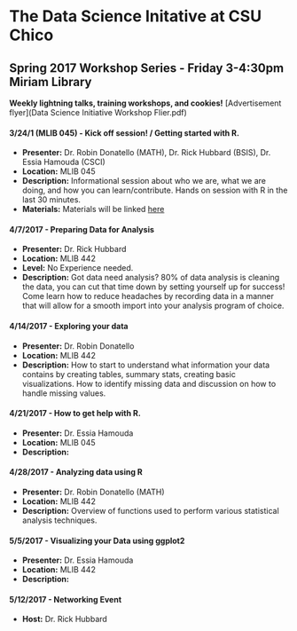# The Data Science Initative at CSU Chico

## Spring 2017 Workshop Series - Friday 3-4:30pm Miriam Library

**Weekly lightning talks, training workshops, and cookies!**
[Advertisement flyer](Data Science Initiative Workshop Flier.pdf)

#### 3/24/1 (MLIB 045) - Kick off session! / Getting started with R. 
* **Presenter:** Dr. Robin Donatello (MATH), Dr. Rick Hubbard (BSIS), Dr. Essia Hamouda (CSCI)
* **Location:** MLIB 045
* **Description:** 	Informational session about who we are, what we are doing, and how you 
can learn/contribute. Hands on session with R in the last 30 minutes. 
* **Materials:** Materials will be linked [here]()


#### 4/7/2017 - Preparing Data for Analysis

* **Presenter:** Dr. Rick Hubbard
* **Location:** MLIB 442
* **Level:** No Experience needed. 
* **Description:** Got data need analysis? 80% of data analysis is cleaning the data, 
you can cut that time down by setting yourself up for success! Come learn how to reduce 
headaches by recording data in a manner that will allow for a smooth import into your 
analysis program of choice. 


#### 4/14/2017 - Exploring your data
* **Presenter:** Dr. Robin Donatello 
* **Location:** MLIB 442
* **Description:** 	How to start to understand what information your data contains by 
creating tables, summary stats, creating basic visualizations. How to identify missing
data and discussion on how to handle missing values. 


#### 4/21/2017	- How to get help with R. 
* **Presenter:** Dr. Essia Hamouda 
* **Location:** MLIB 045
* **Description:** 	


#### 4/28/2017	- Analyzing data using R
* **Presenter:** Dr. Robin Donatello (MATH)
* **Location:** MLIB 442
* **Description:** 	Overview of functions used to perform various statistical analysis techniques.


#### 5/5/2017	- Visualizing your Data using ggplot2
* **Presenter:** Dr. Essia Hamouda 
* **Location:** MLIB 442
* **Description:** 	


#### 5/12/2017 - Networking Event
* **Host:** Dr. Rick Hubbard
